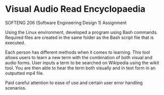 # Visual Audio Read Encyclopaedia
SOFTENG 206 (Software Engineering Design 1) Assignment

Using the Linux environment, developed a program using Bash commands. Required files are created in the same folder as the Bash script file that is executed.

Each person has different methods when it comes to learning. This tool allows users to learn a new term with the combination of both visual and audio forms. User inputs a term to be searched on Wikipedia using the wikit tool. You are then able to hear the term both visually and in text form in an outputted mp4 file.

Paid careful attention to ease of use and certain user error handling scenarios.
